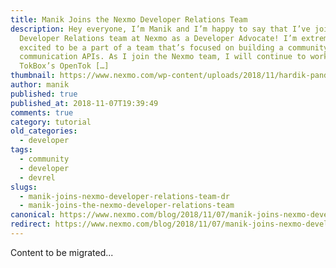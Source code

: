 ```yaml
---
title: Manik Joins the Nexmo Developer Relations Team
description: Hey everyone, I’m Manik and I’m happy to say that I’ve joined the
  Developer Relations team at Nexmo as a Developer Advocate! I’m extremely
  excited to be a part of a team that’s focused on building a community around
  communication APIs. As I join the Nexmo team, I will continue to work on
  TokBox’s OpenTok […]
thumbnail: https://www.nexmo.com/wp-content/uploads/2018/11/hardik-pandya-535344-unsplash.jpg
author: manik
published: true
published_at: 2018-11-07T19:39:49
comments: true
category: tutorial
old_categories:
  - developer
tags:
  - community
  - developer
  - devrel
slugs:
  - manik-joins-nexmo-developer-relations-team-dr
  - manik-joins-the-nexmo-developer-relations-team
canonical: https://www.nexmo.com/blog/2018/11/07/manik-joins-nexmo-developer-relations-team-dr
redirect: https://www.nexmo.com/blog/2018/11/07/manik-joins-nexmo-developer-relations-team-dr
---
```

Content to be migrated...
